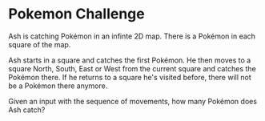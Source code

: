 # Pokemon Challenge

Ash is catching Pokémon in an infinte 2D map. There is a Pokémon in each square of the map.

Ash starts in a square and catches the first Pokémon. He then moves to a square North, South, East or West from the current square and catches the Pokémon there. If he returns to a square he's visited before, there will not be a Pokémon there anymore. 

Given an input with the sequence of movements, how many Pokémon does Ash catch?
